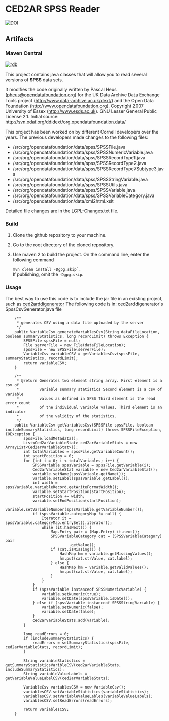 # CED2AR SPSS Reader

[![DOI](https://zenodo.org/badge/DOI/10.5281/zenodo.1187136.svg)](https://doi.org/10.5281/zenodo.1187136)

## Artifacts

### Maven Central

[![rdb](https://maven-badges.herokuapp.com/maven-central/edu.cornell.ncrn.ced2ar.data/ced2arspssreader/badge.svg)](https://maven-badges.herokuapp.com/maven-central/edu.cornell.ncrn.ced2ar.data/ced2arspssreader) 

This project contains java classes that will allow you to read several versions of **SPSS** data sets.

It modifies the code originally written by Pascal Heus (pheus@opendatafoundation.org) for the UK Data Archive Data Exchange Tools project (http://www.data-archive.ac.uk/dext/) and the Open Data Foundation (http://www.opendatafoundation.org). Copyright 2007 University of Essex (http://www.esds.ac.uk). GNU Lesser General Public License 2.1.  Initial source: http://svn.odaf.org/ddidext/org.opendatafoundation.data/ 

This project has been worked on by different Cornell developers over the years.  The previous
developers made changes to the following files:

-  /src/org/opendatafoundation/data/spss/SPSSFile.java
-  /src/org/opendatafoundation/data/spss/SPSSNumericVariable.java
-  /src/org/opendatafoundation/data/spss/SPSSRecordType1.java
-  /src/org/opendatafoundation/data/spss/SPSSRecordType2.java
-  /src/org/opendatafoundation/data/spss/SPSSRecordType7Subtype3.java
-  /src/org/opendatafoundation/data/spss/SPSSStringVariable.java
-  /src/org/opendatafoundation/data/spss/SPSSUtils.java
-  /src/org/opendatafoundation/data/spss/SPSSVariable.java
-  /src/org/opendatafoundation/data/spss/SPSSVariableCategory.java
-  /src/org/opendatafoundation/data/xml2html.xslt

Detailed file changes are in the LGPL-Changes.txt file.


### Build

1. Clone the github repository to your machine.
2. Go to the root directory of the cloned repository.
3. Use maven 2 to build the project. On the command line, enter the following command

   ```mvn clean install -Dgpg.skip`.```  
If publishing, omit the `-Dgpg.skip`.   


### Usage 

The best way to use this code is to include the jar file in an existing project, such as [ced2arddigenerator](https://github.com/ncrncornell/ced2arddigenerator) 
The following code is in: ced2arddigenerator's SpssCsvGenerator.java file
```
	/**
	 * generates CSV using a data file uploaded by the server
	 */
	public VariableCsv generateVariablesCsv(String dataFileLocation, boolean summaryStatistics, long recordLimit) throws Exception {
		SPSSFile spssFile = null;
		File serverFile = new File(dataFileLocation);
		spssFile = new SPSSFile(serverFile);
		VariableCsv variableCSV = getVariablesCsv(spssFile, summaryStatistics, recordLimit);
		return variableCSV;
	}

	/**
	 * @return Generates two element string array. First element is a csv of
	 *         variable summary statistics Second element is a csv of variable
	 *         values as defined in SPSS Third element is the read error count
	 *         of the individual variable values. Third element is an indicator
	 *         of the validity of the statistics.
	 */
	public VariableCsv getVariablesCsv(SPSSFile spssFile, boolean includeSummaryStatistics, long recordLimit) throws SPSSFileException, IOException {
		spssFile.loadMetadata();
		List<Ced2arVariableStat> ced2arVariableStats = new ArrayList<Ced2arVariableStat>();
		int totalVariables = spssFile.getVariableCount();
		int startPosition = 0;
		for (int i = 0; i < totalVariables; i++) {
			SPSSVariable spssVariable = spssFile.getVariable(i);
			Ced2arVariableStat variable = new Ced2arVariableStat();
			variable.setName(spssVariable.getName());
			variable.setLabel(spssVariable.getLabel());
			int width = spssVariable.variableRecord.getWriteFormatWidth();
			variable.setStartPosition(startPosition);
			startPosition += width;
			variable.setEndPosition(startPosition);
			variable.setVariableNumber(spssVariable.getVariableNumber());
			if (spssVariable.categoryMap != null) {
				Iterator it = spssVariable.categoryMap.entrySet().iterator();
				while (it.hasNext()) {
					Map.Entry pair = (Map.Entry) it.next();
					SPSSVariableCategory cat = (SPSSVariableCategory) pair
							.getValue();
					if (cat.isMissing()) {
						HashMap hm = variable.getMissingValues();
						hm.put(cat.strValue, cat.label);
					} else {
						HashMap hm = variable.getValidValues();
						hm.put(cat.strValue, cat.label);
					}
				}
			}
			if (spssVariable instanceof SPSSNumericVariable) {
				variable.setNumeric(true);
				variable.setDate(spssVariable.isDate());
			} else if (spssVariable instanceof SPSSStringVariable) {
				variable.setNumeric(false);
				variable.setDate(false);
			}
			ced2arVariableStats.add(variable);
		}

		long readErrors = 0;
		if (includeSummaryStatistics) {
			readErrors = setSummaryStatistics(spssFile, ced2arVariableStats, recordLimit);
		}

		String variableStatistics = getSummaryStatisticsVaribleCSV(ced2arVariableStats, includeSummaryStatistics);
		String variableValueLabels = getVariableValueLabelCSV(ced2arVariableStats);

		VariableCsv variablesCSV = new VariableCsv();
		variablesCSV.setVariableStatistics(variableStatistics);
		variablesCSV.setVariableValueLables(variableValueLabels);
		variablesCSV.setReadErrors(readErrors);

		return variablesCSV;
	}
```
